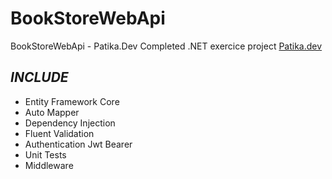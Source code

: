 # BookStoreWebApi
BookStoreWebApi - Patika.Dev Completed .NET exercice project 
[Patika.dev](https://app.patika.dev/muminarous)


## *INCLUDE*

- Entity Framework Core
- Auto Mapper
- Dependency Injection
- Fluent Validation
- Authentication Jwt Bearer
- Unit Tests
- Middleware
